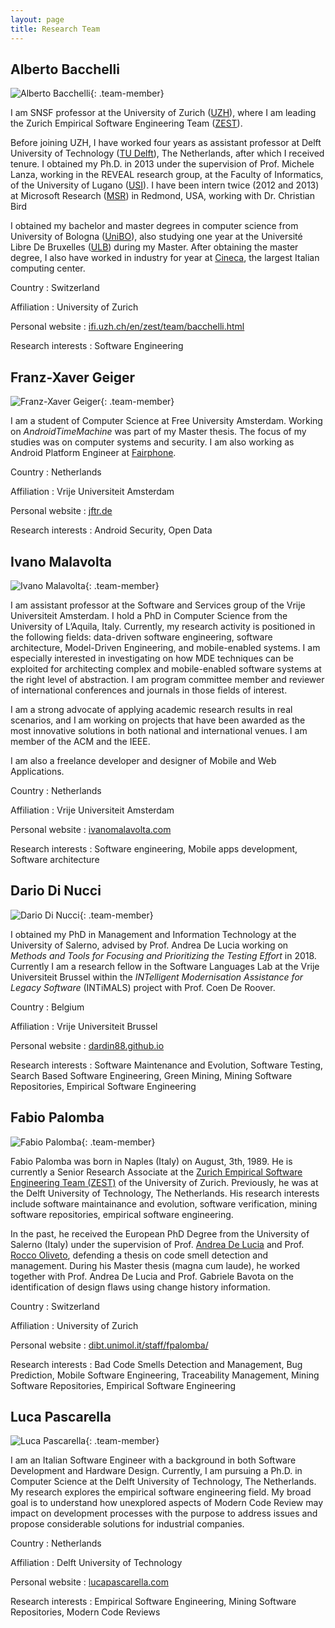 ```yaml
---
layout: page
title: Research Team
---
```



## Alberto Bacchelli

![Alberto Bacchelli](/public/img/alberto.jpg){: .team-member}

I am SNSF professor at the University of Zurich ([UZH](http://www.uzh.ch/en.html)), where I am leading the Zurich Empirical Software Engineering Team ([ZEST](http://www.ifi.uzh.ch/en/zest.html)).

Before joining UZH, I have worked four years as assistant professor at Delft University of Technology ([TU Delft](http://www.tudelft.nl/)), The Netherlands, after which I received tenure. I obtained my Ph.D. in 2013 under the supervision of Prof. Michele Lanza, working in the REVEAL research group, at the Faculty of Informatics, of the University of Lugano ([USI](http://www.usi.ch/)). I have been intern twice (2012 and 2013) at Microsoft Research ([MSR](http://research.microsoft.com/)) in Redmond, USA, working with Dr. Christian Bird

I obtained my bachelor and master degrees in computer science from University of Bologna ([UniBO](http://www.cs.unibo.it/en/)), also studying one year at the Université Libre De Bruxelles ([ULB](http://www.ulb.ac.be/)) during my Master. After obtaining the master degree, I also have worked in industry for year at [Cineca](http://www.cineca.it/en), the largest Italian computing center.

Country
: Switzerland

Affiliation
: University of Zurich

Personal website
: [ifi.uzh.ch/en/zest/team/bacchelli.html](http://ifi.uzh.ch/en/zest/team/bacchelli.html)

Research interests
: Software Engineering

## Franz-Xaver Geiger

![Franz-Xaver Geiger](/public/img/franz.jpg){: .team-member}

I am a student of Computer Science at Free University Amsterdam.
Working on _AndroidTimeMachine_ was part of my Master thesis.
The focus of my studies was on computer systems and security.
I am also working as Android Platform Engineer at [Fairphone](https://fairphone.com).

Country
: Netherlands

Affiliation
: Vrije Universiteit Amsterdam

Personal website
: [jftr.de](https://jftr.de)

Research interests
: Android Security, Open Data

## Ivano Malavolta

![Ivano Malavolta](/public/img/ivano.jpg){: .team-member}

I am assistant professor at the Software and Services group of the Vrije Universiteit Amsterdam. I hold a PhD in Computer Science from the University of L’Aquila, Italy. Currently, my research activity is positioned in the following fields: data-driven software engineering, software architecture, Model-Driven Engineering, and mobile-enabled systems. I am especially interested in investigating on how MDE techniques can be exploited for architecting complex and mobile-enabled software systems at the right level of abstraction. I am program committee member and reviewer of international conferences and journals in those fields of interest.

I am a strong advocate of applying academic research results in real scenarios, and I am working on projects that have been awarded as the most innovative solutions in both national and international venues. I am member of the ACM and the IEEE.

I am also a freelance developer and designer of Mobile and Web Applications.

Country
: Netherlands

Affiliation
: Vrije Universiteit Amsterdam

Personal website
: [ivanomalavolta.com](http://www.ivanomalavolta.com)

Research interests
: Software engineering, Mobile apps development, Software architecture

## Dario Di Nucci

![Dario Di Nucci](/public/img/dario.jpg){: .team-member}

I obtained my PhD in Management and Information Technology at the University of Salerno, advised by Prof. Andrea De Lucia working on _Methods and Tools for Focusing and Prioritizing the Testing Effort_ in 2018. Currently I am a research fellow in the Software Languages Lab at the Vrije Universiteit Brussel within the _INTelligent Modernisation Assistance for Legacy Software_ (INTiMALS) project with Prof. Coen De Roover.

Country
: Belgium

Affiliation
: Vrije Universiteit Brussel

Personal website
: [dardin88.github.io](http://dardin88.github.io)

Research interests
: Software Maintenance and Evolution, Software Testing, Search Based Software Engineering, Green Mining, Mining Software Repositories, Empirical Software Engineering

## Fabio Palomba

![Fabio Palomba](/public/img/fabio.jpg){: .team-member}

Fabio Palomba was born in Naples (Italy) on August, 3th, 1989. He is currently a Senior Research Associate at the [Zurich Empirical Software Engineering Team (ZEST)](http://www.ifi.uzh.ch/en/zest.html) of the University of Zurich. Previously, he was at the Delft University of Technology, The Netherlands. His research interests include software maintainance and evolution, software verification, mining software repositories, empirical software engineering.

In the past, he received the European PhD Degree from the University of Salerno (Italy) under the supervision of Prof. [Andrea De Lucia](http://www.unisa.it/docenti/andreadelucia/english/index) and Prof. [Rocco Oliveto](https://dibt.unimol.it/people/oliveto/), defending a thesis on code smell detection and management. During his Master thesis (magna cum laude), he worked together with Prof. Andrea De Lucia and Prof. Gabriele Bavota on the identification of design flaws using change history information.

Country
: Switzerland

Affiliation
: University of Zurich

Personal website
: [dibt.unimol.it/staff/fpalomba/](https://dibt.unimol.it/staff/fpalomba/)

Research interests
: Bad Code Smells Detection and Management, Bug Prediction, Mobile Software Engineering, Traceability Management, Mining Software Repositories, Empirical Software Engineering

## Luca Pascarella

![Luca Pascarella](/public/img/luca.jpg){: .team-member}

I am an Italian Software Engineer with a background in both Software Development and Hardware Design. Currently, I am pursuing a Ph.D. in Computer Science at the Delft University of Technology, The Netherlands. My research explores the empirical software engineering field. My broad goal is to understand how unexplored aspects of Modern Code Review may impact on development processes with the purpose to address issues and propose considerable solutions for industrial companies.

Country
: Netherlands

Affiliation
: Delft University of Technology

Personal website
: [lucapascarella.com](https://www.lucapascarella.com/)

Research interests
: Empirical Software Engineering, Mining Software Repositories, Modern Code Reviews
